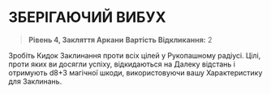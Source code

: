 ﻿# ЗБЕРІГАЮЧИЙ ВИБУХ

> **Рівень 4, Закляття Аркани**
> **Вартість Відкликання:** 2

Зробіть Кидок Заклинання проти всіх цілей у Рукопашному радіусі. Цілі, проти яких ви досягли успіху, відкидаються на Далеку відстань і отримують d8+3 магічної шкоди, використовуючи вашу Характеристику для Заклинань.